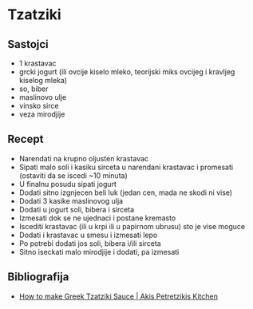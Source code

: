 # Tzatziki

## Sastojci

 * 1 krastavac
 * grcki jogurt (ili ovcije kiselo mleko, teorijski miks ovcijeg i kravljeg kiselog mleka)
 * so, biber
 * maslinovo ulje
 * vinsko sirce
 * veza mirodjije

## Recept

 * Narendati na krupno oljusten krastavac
 * Sipati malo soli i kasiku sirceta u narendani krastavac i promesati (ostaviti da se iscedi ~10 minuta)
 * U finalnu posudu sipati jogurt
 * Dodati sitno izgnjecen beli luk (jedan cen, mada ne skodi ni vise)
 * Dodati 3 kasike maslinovog ulja
 * Dodati u jogurt soli, bibera i sirceta
 * Izmesati dok se ne ujednaci i postane kremasto
 * Iscediti krastavac (ili u krpi ili u papirnom ubrusu) sto je vise moguce
 * Dodati i krastavac u smesu i izmesati lepo
 * Po potrebi dodati jos soli, bibera i/ili sirceta
 * Sitno iseckati malo mirodjije i dodati, pa izmesati

## Bibliografija

 * [How to make Greek Tzatziki Sauce | Akis Petretzikis Kitchen](https://youtu.be/YVlIExa-xek)
